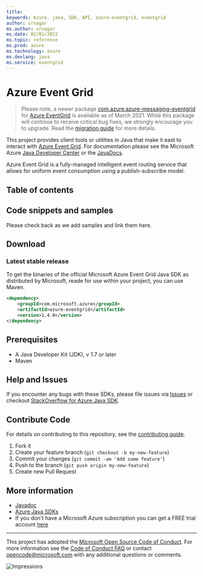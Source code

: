 ```yaml
---
title: 
keywords: Azure, java, SDK, API, azure-eventgrid, eventgrid
author: srnagar
ms.author: srnagar
ms.date: 02/01/2022
ms.topic: reference
ms.prod: azure
ms.technology: azure
ms.devlang: java
ms.service: eventgrid
---
```

# Azure Event Grid
> Please note, a newer package [com.azure:azure-messaging-eventgrid](https://search.maven.org/artifact/com.azure/azure-messaging-eventgrid) for [Azure EventGrid](https://docs.microsoft.com/azure/event-grid/) is available as of March 2021. While this package will continue to receive critical bug fixes, we strongly encourage you to upgrade. Read the [migration guide](https://aka.ms/azsdk/java/migrate/eg) for more details.
> 
This project provides client tools or utilities in Java that make it east to interact with [Azure Event Grid](https://azure.com/eventgrid). For documentation please see the Microsoft Azure [Java Developer Center](https://azure.microsoft.com/develop/java/) or the [JavaDocs](https://azure.github.io/azure-sdk-for-java/).

Azure Event Grid is a fully-managed intelligent event routing service that allows for uniform event consumption using a publish-subscribe model.

## Table of contents

## Code snippets and samples

Please check back as we add samples and link them here.

## Download

### Latest stable release

To get the binaries of the official Microsoft Azure Event Grid Java SDK as distributed by Microsoft, reade for use within your project, you can use Maven.

[//]: # ({x-version-update-start;com.microsoft.azure:azure-eventgrid;current})
```xml
<dependency>
    <groupId>com.microsoft.azure</groupId>
    <artifactId>azure-eventgrid</artifactId>
    <version>1.4.0</version>
</dependency>
```
[//]: # ({x-version-update-end})

## Prerequisites

- A Java Developer Kit (JDK), v 1.7 or later
- Maven

## Help and Issues

If you encounter any bugs with these SDKs, please file issues via [Issues](https://github.com/Azure/azure-sdk-for-java/issues) or checkout [StackOverflow for Azure Java SDK](https://stackoverflow.com/questions/tagged/azure-java-sdk).

## Contribute Code

For details on contributing to this repository, see the [contributing guide](https://github.com/Azure/azure-sdk-for-java/blob/main/CONTRIBUTING.md).

1. Fork it
2. Create your feature branch (`git checkout -b my-new-feature`)
3. Commit your changes (`git commit -am 'Add some feature'`)
4. Push to the branch (`git push origin my-new-feature`)
5. Create new Pull Request

## More information

- [Javadoc](https://azure.github.io/azure-sdk-for-java/)
- [Azure Java SDKs](https://docs.microsoft.com/java/azure/)
- If you don't have a Microsoft Azure subscription you can get a FREE trial account [here](https://go.microsoft.com/fwlink/?LinkId=330212)

---

This project has adopted the [Microsoft Open Source Code of Conduct](https://opensource.microsoft.com/codeofconduct/). For more information see the [Code of Conduct FAQ](https://opensource.microsoft.com/codeofconduct/faq/) or contact [opencode@microsoft.com](mailto:opencode@microsoft.com) with any additional questions or comments.

![Impressions](https://azure-sdk-impressions.azurewebsites.net/api/impressions/azure-sdk-for-java%2Fsdk%2Feventgrid%2Fmicrosoft-azure-eventgrid%2FREADME.png)

